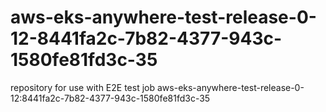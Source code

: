 # aws-eks-anywhere-test-release-0-12-8441fa2c-7b82-4377-943c-1580fe81fd3c-35
repository for use with E2E test job aws-eks-anywhere-test-release-0-12:8441fa2c-7b82-4377-943c-1580fe81fd3c-35
